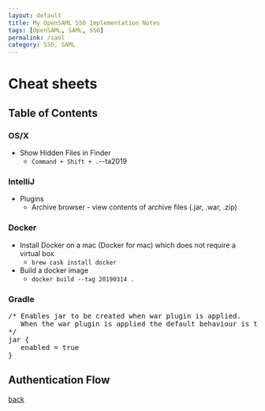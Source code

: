 ```yaml
---
layout: default
title: My OpenSAML SSO Implementation Notes
tags: [OpenSAML, SAML, SSO]
permalink: /saml
category: SSO, SAML
---
```


# Cheat sheets

## Table of Contents

### OS/X
* Show Hidden Files in Finder
  *  `Command + Shift + .`--ta2019

### IntelliJ
* Plugins
    * Archive browser - view contents of archive files (.jar, .war, .zip) 

### Docker
* Install Docker on a mac (Docker for mac) which does not require a virtual box
    * `brew cask install docker`
* Build a docker image
    * `docker build --tag 20190314 .`

### Gradle
<pre>
/* Enables jar to be created when war plugin is applied.
   When the war plugin is applied the default behaviour is to skip the jar task.
*/
jar {
   enabled = true
}
</pre>
    
## Authentication Flow


[back](./)